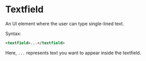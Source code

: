 # Textfield

An UI element where the user can type single-lined text.

Syntax:

```xml
<textfield>...</textfield>
```

Here, `...` represents text you want to appear inside the textfield.


